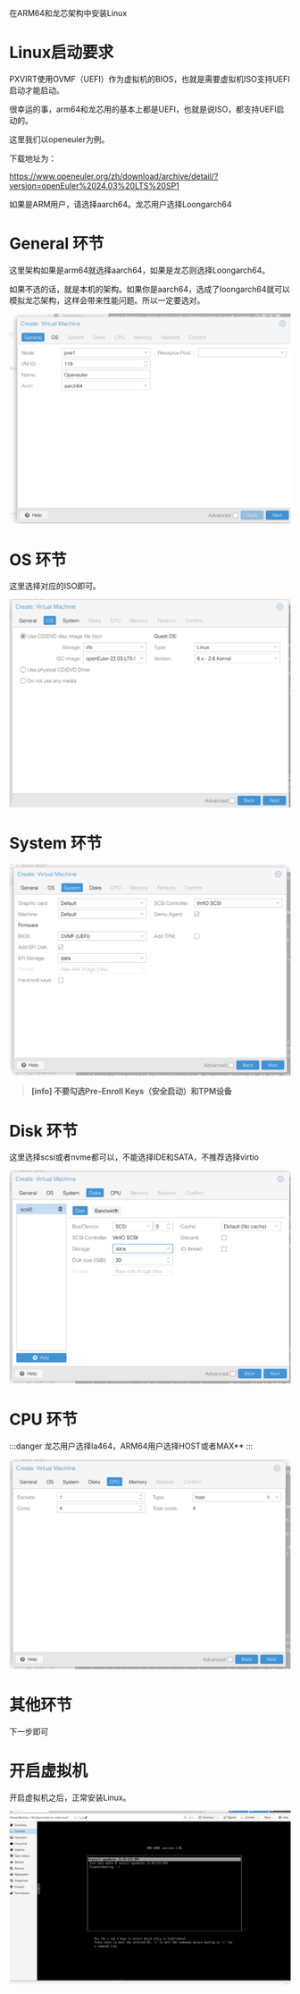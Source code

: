 在ARM64和龙芯架构中安装Linux

# Linux启动要求

PXVIRT使用OVMF（UEFI）作为虚拟机的BIOS，也就是需要虚拟机ISO支持UEFI启动才能启动。

很幸运的事，arm64和龙芯用的基本上都是UEFI，也就是说ISO，都支持UEFI启动的。

这里我们以openeuler为例。

下载地址为：

https://www.openeuler.org/zh/download/archive/detail/?version=openEuler%2024.03%20LTS%20SP1

如果是ARM用户，请选择aarch64。龙芯用户选择Loongarch64

# General 环节

这里架构如果是arm64就选择aarch64，如果是龙芯则选择Loongarch64。

如果不选的话，就是本机的架构。如果你是aarch64，选成了loongarch64就可以模拟龙芯架构，这样会带来性能问题。所以一定要选对。

![alt text](../img/linux1.png#pic_center)

# OS 环节

这里选择对应的ISO即可。

![alt text](../img/linux2.png#pic_center)

# System 环节

![alt text](../img/linux3.png#pic_center)

>**[info] 不要勾选Pre-Enroll Keys（安全启动）和TPM设备**

# Disk 环节

这里选择scsi或者nvme都可以，不能选择IDE和SATA，不推荐选择virtio

![alt text](../img/linux4.png#pic_center)

# CPU 环节

:::danger
龙芯用户选择la464，ARM64用户选择HOST或者MAX**
:::

![alt text](../img/linux5.png#pic_center)

# 其他环节

下一步即可

# 开启虚拟机

开启虚拟机之后，正常安装Linux。

![alt text](../img/linux6.png#pic_center)